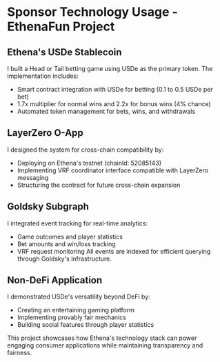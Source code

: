 # Sponsor Technology Usage - EthenaFun Project

## Ethena's USDe Stablecoin
I built a Head or Tail betting game using USDe as the primary token. The implementation includes:
- Smart contract integration with USDe for betting (0.1 to 0.5 USDe per bet)
- 1.7x multiplier for normal wins and 2.2x for bonus wins (4% chance)
- Automated token management for bets, wins, and withdrawals

## LayerZero O-App
I designed the system for cross-chain compatibility by:
- Deploying on Ethena's testnet (chainId: 52085143)
- Implementing VRF coordinator interface compatible with LayerZero messaging
- Structuring the contract for future cross-chain expansion

## Goldsky Subgraph
I integrated event tracking for real-time analytics:
- Game outcomes and player statistics
- Bet amounts and win/loss tracking
- VRF request monitoring
All events are indexed for efficient querying through Goldsky's infrastructure.

## Non-DeFi Application
I demonstrated USDe's versatility beyond DeFi by:
- Creating an entertaining gaming platform
- Implementing provably fair mechanics
- Building social features through player statistics

This project showcases how Ethena's technology stack can power engaging consumer applications while maintaining transparency and fairness.
